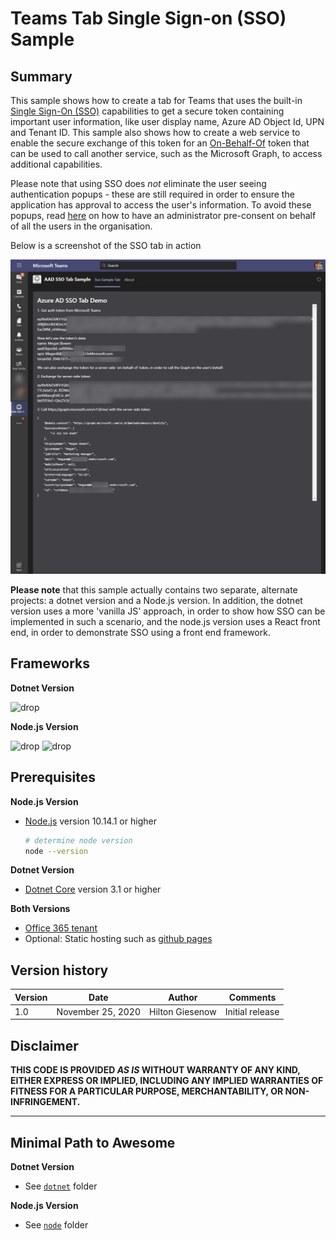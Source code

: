# Teams Tab Single Sign-on (SSO) Sample

## Summary

This sample shows how to create a tab for Teams that uses the built-in [Single Sign-On (SSO)](https://docs.microsoft.com/microsoftteams/platform/tabs/how-to/authentication/auth-aad-sso) capabilities to get a secure token containing important user information, like user display name, Azure AD Object Id, UPN and Tenant ID. This sample also shows how to create a web service to enable the secure exchange of this token for an [On-Behalf-Of](https://docs.microsoft.com/en-us/azure/active-directory/develop/v2-oauth2-on-behalf-of-flow) token that can be used to call another service, such as the Microsoft Graph, to access additional capabilities.

Please note that using SSO does *not* eliminate the user seeing authentication popups - these are still required in order to ensure the application has approval to access the user's information. To avoid these popups, read [here](https://docs.microsoft.com/en-gb/microsoftteams/platform/tabs/how-to/authentication/auth-aad-sso#tenant-admin-consent) on how to have an administrator pre-consent on behalf of all the users in the organisation.

Below is a screenshot of the SSO tab in action 

![picture of the app in action](assets/images/TabScreenshot.png)

**Please note** that this sample actually contains two separate, alternate projects: a dotnet version and a Node.js version. In addition, the dotnet version uses a more 'vanilla JS' approach, in order to show how SSO can be implemented in such a scenario, and the node.js version uses a React front end, in order to demonstrate SSO using a front end framework.

## Frameworks

**Dotnet Version**

![drop](https://img.shields.io/badge/aspnetcore-3.1-green.svg)

**Node.js Version**

![drop](https://img.shields.io/badge/Node.Js-1.1-green.svg)
![drop](https://img.shields.io/badge/React-1.1-green.svg)

## Prerequisites

**Node.js Version**
* [Node.js](https://nodejs.org) version 10.14.1 or higher

    ```bash
    # determine node version
    node --version
    ```

**Dotnet Version**
* [Dotnet Core](https://dotnet.microsoft.com/) version 3.1 or higher

**Both Versions**
* [Office 365 tenant](https://dev.office.com/sharepoint/docs/spfx/set-up-your-development-environment)
* Optional: Static hosting such as [github pages](https://pages.github.com/)

## Version history

Version|Date|Author|Comments
-------|----|----|--------
1.0|November 25, 2020|Hilton Giesenow|Initial release

## Disclaimer

**THIS CODE IS PROVIDED *AS IS* WITHOUT WARRANTY OF ANY KIND, EITHER EXPRESS OR IMPLIED, INCLUDING ANY IMPLIED WARRANTIES OF FITNESS FOR A PARTICULAR PURPOSE, MERCHANTABILITY, OR NON-INFRINGEMENT.**

---

## Minimal Path to Awesome

**Dotnet Version**

* See [`dotnet`](src/dotnet) folder

**Node.js Version**

* See [`node`](src/node) folder
